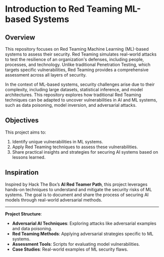 # Introduction to Red Teaming ML-based Systems

## Overview

This repository focuses on Red Teaming Machine Learning (ML)-based systems to assess their security. Red Teaming simulates real-world attacks to test the resilience of an organization's defenses, including people, processes, and technology. Unlike traditional Penetration Testing, which targets specific vulnerabilities, Red Teaming provides a comprehensive assessment across all layers of security.

In the context of ML-based systems, security challenges arise due to their complexity, including large datasets, statistical inference, and model architectures. This repository explores how traditional Red Teaming techniques can be adapted to uncover vulnerabilities in AI and ML systems, such as data poisoning, model inversion, and adversarial attacks.

## Objectives

This project aims to:
1. Identify unique vulnerabilities in ML systems.
2. Apply Red Teaming techniques to assess these vulnerabilities.
3. Share practical insights and strategies for securing AI systems based on lessons learned.

## Inspiration

Inspired by Hack The Box’s **AI Red Teamer Path**, this project leverages hands-on techniques to understand and mitigate the security risks of ML systems. The goal is to document and share the process of securing AI models through real-world adversarial methods.

---

**Project Structure**:

- **Adversarial AI Techniques**: Exploring attacks like adversarial examples and data poisoning.
- **Red Teaming Methods**: Applying adversarial strategies specific to ML systems.
- **Assessment Tools**: Scripts for evaluating model vulnerabilities.
- **Case Studies**: Real-world examples of ML security flaws.
